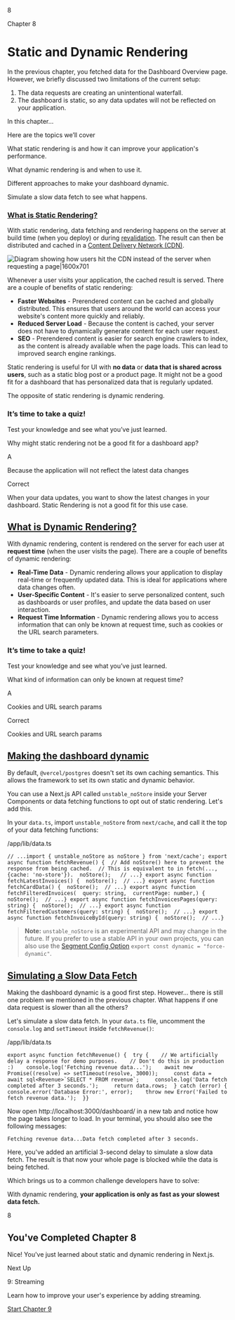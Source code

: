 8

Chapter 8

# Static and Dynamic Rendering

In the previous chapter, you fetched data for the Dashboard Overview page. However, we briefly discussed two limitations of the current setup:

1. The data requests are creating an unintentional waterfall.
2. The dashboard is static, so any data updates will not be reflected on your application.

In this chapter...

Here are the topics we’ll cover

What static rendering is and how it can improve your application's performance.

What dynamic rendering is and when to use it.

Different approaches to make your dashboard dynamic.

Simulate a slow data fetch to see what happens.

### [What is Static Rendering?](https://nextjs.org/learn/dashboard-app/static-and-dynamic-rendering#what-is-static-rendering)

With static rendering, data fetching and rendering happens on the server at build time (when you deploy) or during [revalidation](https://nextjs.org/docs/app/building-your-application/data-fetching/fetching-caching-and-revalidating#revalidating-data). The result can then be distributed and cached in a [Content Delivery Network (CDN)](https://nextjs.org/docs/app/building-your-application/rendering/server-components#static-rendering-default).

![Diagram showing how users hit the CDN instead of the server when requesting a page|1600x701](https://nextjs.org/_next/image?url=%2Flearn%2Fdark%2Fstatic-site-generation.png&w=3840&q=75&dpl=dpl_7TyN5UAPRwBMqu696tYhRxfarEr1)

Whenever a user visits your application, the cached result is served. There are a couple of benefits of static rendering:

- **Faster Websites** - Prerendered content can be cached and globally distributed. This ensures that users around the world can access your website's content more quickly and reliably.
- **Reduced Server Load** - Because the content is cached, your server does not have to dynamically generate content for each user request.
- **SEO** - Prerendered content is easier for search engine crawlers to index, as the content is already available when the page loads. This can lead to improved search engine rankings.

Static rendering is useful for UI with **no data** or **data that is shared across users**, such as a static blog post or a product page. It might not be a good fit for a dashboard that has personalized data that is regularly updated.

The opposite of static rendering is dynamic rendering.

### It’s time to take a quiz!

Test your knowledge and see what you’ve just learned.

Why might static rendering not be a good fit for a dashboard app?

A

Because the application will not reflect the latest data changes

Correct

When your data updates, you want to show the latest changes in your dashboard. Static Rendering is not a good fit for this use case.

## [What is Dynamic Rendering?](https://nextjs.org/learn/dashboard-app/static-and-dynamic-rendering#what-is-dynamic-rendering)

With dynamic rendering, content is rendered on the server for each user at **request time** (when the user visits the page). There are a couple of benefits of dynamic rendering:

- **Real-Time Data** - Dynamic rendering allows your application to display real-time or frequently updated data. This is ideal for applications where data changes often.
- **User-Specific Content** - It's easier to serve personalized content, such as dashboards or user profiles, and update the data based on user interaction.
- **Request Time Information** - Dynamic rendering allows you to access information that can only be known at request time, such as cookies or the URL search parameters.

### It’s time to take a quiz!

Test your knowledge and see what you’ve just learned.

What kind of information can only be known at request time?

A

Cookies and URL search params

Correct

Cookies and URL search params

## [Making the dashboard dynamic](https://nextjs.org/learn/dashboard-app/static-and-dynamic-rendering#making-the-dashboard-dynamic)

By default, `@vercel/postgres` doesn't set its own caching semantics. This allows the framework to set its own static and dynamic behavior.

You can use a Next.js API called `unstable_noStore` inside your Server Components or data fetching functions to opt out of static rendering. Let's add this.

In your `data.ts`, import `unstable_noStore` from `next/cache`, and call it the top of your data fetching functions:

/app/lib/data.ts

```
// ...import { unstable_noStore as noStore } from 'next/cache'; export async function fetchRevenue() {  // Add noStore() here to prevent the response from being cached.  // This is equivalent to in fetch(..., {cache: 'no-store'}).  noStore();   // ...} export async function fetchLatestInvoices() {  noStore();  // ...} export async function fetchCardData() {  noStore();  // ...} export async function fetchFilteredInvoices(  query: string,  currentPage: number,) {  noStore();  // ...} export async function fetchInvoicesPages(query: string) {  noStore();  // ...} export async function fetchFilteredCustomers(query: string) {  noStore();  // ...} export async function fetchInvoiceById(query: string) {  noStore();  // ...}
```

> **Note:** `unstable_noStore` is an experimental API and may change in the future. If you prefer to use a stable API in your own projects, you can also use the [Segment Config Option](https://nextjs.org/docs/app/api-reference/file-conventions/route-segment-config) `export const dynamic = "force-dynamic"`.

## [Simulating a Slow Data Fetch](https://nextjs.org/learn/dashboard-app/static-and-dynamic-rendering#simulating-a-slow-data-fetch)

Making the dashboard dynamic is a good first step. However... there is still one problem we mentioned in the previous chapter. What happens if one data request is slower than all the others?

Let's simulate a slow data fetch. In your `data.ts` file, uncomment the `console.log` and `setTimeout` inside `fetchRevenue()`:

/app/lib/data.ts

```
export async function fetchRevenue() {  try {    // We artificially delay a response for demo purposes.    // Don't do this in production :)    console.log('Fetching revenue data...');    await new Promise((resolve) => setTimeout(resolve, 3000));     const data = await sql<Revenue>`SELECT * FROM revenue`;     console.log('Data fetch completed after 3 seconds.');     return data.rows;  } catch (error) {    console.error('Database Error:', error);    throw new Error('Failed to fetch revenue data.');  }}
```

Now open http://localhost:3000/dashboard/ in a new tab and notice how the page takes longer to load. In your terminal, you should also see the following messages:

```
Fetching revenue data...Data fetch completed after 3 seconds.
```

Here, you've added an artificial 3-second delay to simulate a slow data fetch. The result is that now your whole page is blocked while the data is being fetched.

Which brings us to a common challenge developers have to solve:

With dynamic rendering, **your application is only as fast as your slowest data fetch.**

8

## You've Completed Chapter 8

Nice! You've just learned about static and dynamic rendering in Next.js.

Next Up

9: Streaming

Learn how to improve your user's experience by adding streaming.

[Start Chapter 9](./streaming)
